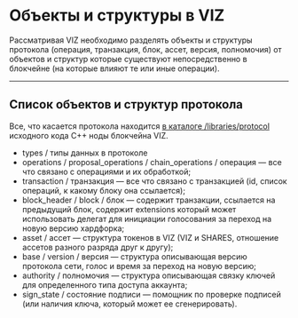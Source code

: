 # Объекты и структуры в VIZ

Рассматривая VIZ необходимо разделять объекты и структуры протокола (операция, транзакция, блок, ассет, версия, полномочия) от объектов и структур которые существуют непосредственно в блокчейне (на которые влияют те или иные операции).

***

## Список объектов и структур протокола

Все, что касается протокола находится [в каталоге /libraries/protocol](https://github.com/VIZ-Blockchain/viz-cpp-node/tree/master/libraries/protocol) исходного кода C++ ноды блокчейна VIZ.

 - types / типы данных в протоколе
 - operations / proposal_operations / chain_operations / операция — все что связано с операциями и их обработкой;
 - transaction / транзакция — все что связано с транзакцией (id, список операций, к какому блоку она ссылается);
 - block_header / block / блок — содержит транзакции, ссылается на предыдущий блок, содержит extensions который может использовать делегат для инициации голосования за переход на новую версию хардфорка;
 - asset / ассет — структура токенов в VIZ (VIZ и SHARES, отношение ассетов разного разряда друг к другу);
 - base / version / версия — структура описывающая версию протокола сети, голос и время за переход на новую версию;
 - authority / полномочия — структура описывающая связку ключей для определенного типа доступа аккаунта;
 - sign_state / состояние подписи — помощник по проверке подписей (или наличия ключа, который может ее сгенерировать).